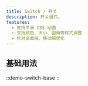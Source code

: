 ```yaml
---
title: Switch / 开关
description: 开关组件。
features:
  - 支持平滑 CSS 动画
  - 支持颜色、大小、圆角等样式调整
  - 针对桌面端、移动端优化
---
```


## 基础用法

::demo-switch-base
::
